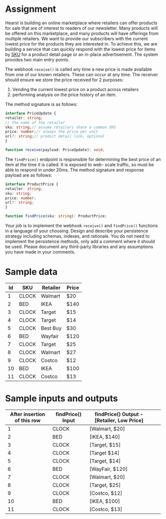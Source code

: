 # Assignment

Hearst is building an online marketplace where retailers can offer products for sale that are of interest to readers of our newsletter. Many products will be offered on this marketplace, and many products will have offerings from multiple retailers.
We want to provide our subscribers with the current lowest price for the products they are interested in. 
To achieve this, we are building
a service that can quickly respond with the lowest price for items by [SKU](https://en.wikipedia.org/wiki/Stock_keeping_unit) for a product detail page or an in-place advertisement.
The system provides two main entry points. 

The webhook `receive()` is called any time a new price is made available from one of
our known retailers. These can occur at any time. The receiver should ensure we store the price received for 2 purposes:
1. Vending the current lowest price on a product across retailers
2. performing analysis on the price history of an item.

The method signature is as follows:

```typescript
interface PriceUpdate {
retailer: string;
// the name of the retailer
sku: string;// assume retailers share a common SKU
price: number;// always the price per unit
url?: string;// product detail link, optional
}
```

```typescript
function receive(payload: PriceUpdate): void;
```

The `findPrice()` endpoint is responsible for determining the best price of an item at the time it is called. It is exposed to web-
scale traffic, so must be able to respond in under 20ms. The method signature and response payload are as follows:

```typescript
interface ProductPrice {
retailer: string;
sku: string;
price: number;
url?: string;
}
```

```typescript
function findPrice(sku: string): ProductPrice;
```

Your job is to implement the webhook `receive()` and `findPrice()` functions in a language of your choosing. 
Design and describe your
persistence strategy including schemas, indexes, and rationale. 
You do not need to implement the persistence methods, only add a
comment where it should be used. Please document any third-party libraries and any assumptions you have made in your
comments.

# Sample data

| Id | SKU   | Retailer | Price |
|----|-------|----------|-------|
| 1  | CLOCK | Walmart  | $20   |
| 2  | BED   | IKEA     | $140  |
| 3  | CLOCK | Target   | $15   |
| 4  | CLOCK | Target   | $14   |
| 5  | CLOCK | Best Buy | $30   |
| 6  | BED   | Wayfair  | $120  |
| 7  | CLOCK | Target   | $25   |
| 8  | CLOCK | Walmart  | $27   |
| 9  | CLOCK | Costco   | $12   |
| 10 | BED   | IKEA     | $100  |
| 11 | CLOCK | Costco   | $13   |

# Sample inputs and outputs

| After insertion of this row | findPrice() Input | findPrice() Output - [Retailer, Low Price] |   |   |
|-----------------------------|-------------------|--------------------------------------------|---|---|
| 1                           | CLOCK             | [Walmart, $20]                             |   |   |
| 2                           | BED               | [IKEA, $140]                               |   |   |
| 3                           | CLOCK             | [Target, $15]                              |   |   |
| 4                           | CLOCK             | [Target $14]                               |   |   |
| 5                           | CLOCK             | [Target, $14]                              |   |   |
| 6                           | BED               | [WayFair, $120]                            |   |   |
| 7                           | CLOCK             | [Walmart, $20]                             |   |   |
| 8                           | CLOCK             | [Target, $25]                              |   |   |
| 9                           | CLOCK             | [Costco, $12]                              |   |   |
| 10                          | BED               | [IKEA, $100]                               |   |   |
| 11                          | CLOCK             | [Costco, $13]                              |   |   |